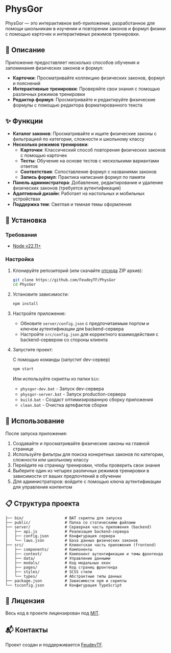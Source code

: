 # PhysGor

PhysGor — это интерактивное веб-приложение, разработанное для помощи школьникам в изучении и повторении законов и формул физики с помощью карточек и интерактивных режимов тренировки.

## 📖 Описание

Приложение предоставляет несколько способов обучения и запоминания физических законов и формул:

- **Карточки**: Просматривайте коллекцию физических законов, формул и пояснений
- **Интерактивные тренировки**: Проверяйте свои знания с помощью различных режимов тренировки
- **Редактор формул**: Просматривайте и редактируйте физические формулы с помощью редактора форматированного текста

## ✨ Функции

- **Каталог законов**: Просматривайте и ищите физические законы с фильтрацией по категории, сложности и школьному классу
- **Несколько режимов тренировки**:
  - **Карточки**: Классический способ повторения физических законов с помощью карточек
  - **Тесты**: Обучение на основе тестов с несколькими вариантами ответов
  - **Соответствия**: Сопоставление формул с названиями законов
  - **Запись формул**: Практика написания формул по памяти
- **Панель администратора**: Добавление, редактирование и удаление физических законов (требуется аутентификация)
- **Адаптивный дизайн**: Работает на настольных и мобильных устройствах
- **Поддержка тем**: Светлая и темная темы оформления

## 🔧 Установка

### Требования

- [Node v22.11+](https://nodejs.org/en/download/)

### Настройка

1. Клонируйте репозиторий (или скачайте [отсюда](https://github.com/FeudeyTF/PhysGor) ZIP архив):
   ```bash
   git clone https://github.com/FeudeyTF/PhysGor
   cd PhysGor
   ```

2. Установите зависимости:
   ```bash
   npm install
   ```

3. Настройте приложение:
   - Обновите `server/config.json` с предпочитаемым портом и ключом аутентификации для backend-сервера
   - Настройте `src/config.json` для корректного взаимодействия с backend-сервером со стороны клиента

4. Запустите проект:

    С помощью команды (запустит dev-сервер)
   ```bash
   npm start
   ```
   
   Или используйте скрипты из папки `bin`:
   - `physgor-dev.bat` - Запуск dev-сервера
   - `physgor-server.bat` - Запуск production-сервера
   - `build.bat` - Создаст оптимизированную сборку приложения
   - `clean.bat` - Очистка артефактов сборки

## 🚀 Использование

После запуска приложения:

1. Создавайте и просматривайте физические законы на главной странице
2. Используйте фильтры для поиска конкретных законов по категории, сложности или школьному классу
3. Перейдите на страницу тренировки, чтобы проверить свои знания
4. Выберите один из четырех различных режимов тренировки в зависимости от ваших предпочтений в обучении
5. Для администраторов: войдите с помощью ключа аутентификации для управления контентом

## 📋 Структура проекта

```
├── bin/                  # BAT скрипты для запуска
├── public/               # Папка со статическими файлами
├── server/               # Серверная часть приложения (backend)
│   ├── api.js            # Реализация backend-сервера
│   ├── config.json       # Конфигурация сервера
│   └── laws.json         # База данных физических законов
├── src/                  # Клиентская часть приложения (frontend)
│   ├── components/       # Компоненты
│   ├── context/          # Компонент аутентификации и темы фронтенда
│   ├── data/             # Управление данными
│   ├── modals/           # Код модальных окон
│   ├── pages/            # Код страниц фронтенда
│   ├── styles/           # SCSS стили
│   └── types/            # Абстрактные типы данных
├── package.json          # Зависимости npm и скрипты
└── tsconfig.json         # Конфигурация TypeScript
```

## 📄 Лицензия

Весь код в проекте лицензирован под [MIT](LICENSE).

## 📬 Контакты

Проект создан и поддерживается [FeudeyTF](https://github.com/FeudeyTF).
